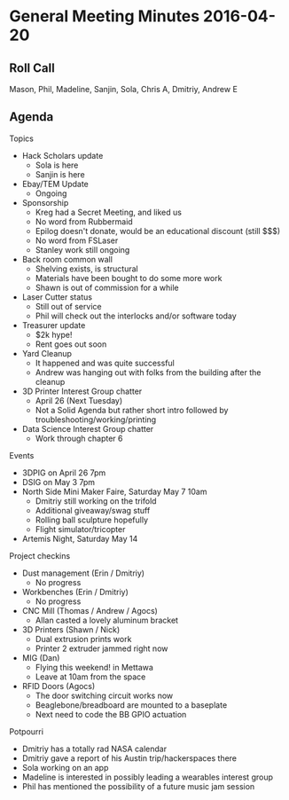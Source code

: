 General Meeting Minutes 2016-04-20
==================================

Roll Call
---------
Mason, Phil, Madeline, Sanjin, Sola, Chris A, Dmitriy, Andrew E

Agenda
------

Topics

- Hack Scholars update
  - Sola is here
  - Sanjin is here
- Ebay/TEM Update
  - Ongoing
- Sponsorship
  - Kreg had a Secret Meeting, and liked us
  - No word from Rubbermaid
  - Epilog doesn't donate, would be an educational discount (still $$$)
  - No word from FSLaser
  - Stanley work still ongoing
- Back room common wall
  - Shelving exists, is structural
  - Materials have been bought to do some more work
  - Shawn is out of commission for a while
- Laser Cutter status
  - Still out of service
  - Phil will check out the interlocks and/or software today
- Treasurer update
  - $2k hype!
  - Rent goes out soon
- Yard Cleanup
  - It happened and was quite successful
  - Andrew was hanging out with folks from the building after the cleanup
- 3D Printer Interest Group chatter
  - April 26 (Next Tuesday)
  - Not a Solid Agenda but rather short intro followed by troubleshooting/working/printing
- Data Science Interest Group chatter
  - Work through chapter 6

Events

- 3DPIG on April 26 7pm
- DSIG on May 3 7pm
- North Side Mini Maker Faire, Saturday May 7 10am
  - Dmitriy still working on the trifold
  - Additional giveaway/swag stuff
  - Rolling ball sculpture hopefully
  - Flight simulator/tricopter
- Artemis Night, Saturday May 14

Project checkins

- Dust management (Erin / Dmitriy)
  - No progress
- Workbenches (Erin / Dmitriy)
  - No progress
- CNC Mill (Thomas / Andrew / Agocs)
  - Allan casted a lovely aluminum bracket
- 3D Printers (Shawn / Nick)
  - Dual extrusion prints work
  - Printer 2 extruder jammed right now
- MIG (Dan)
  - Flying this weekend! in Mettawa
  - Leave at 10am from the space
- RFID Doors (Agocs)
  - The door switching circuit works now
  - Beaglebone/breadboard are mounted to a baseplate
  - Next need to code the BB GPIO actuation

Potpourri
- Dmitriy has a totally rad NASA calendar
- Dmitriy gave a report of his Austin trip/hackerspaces there
- Sola working on an app
- Madeline is interested in possibly leading a wearables interest group
- Phil has mentioned the possibility of a future music jam session
